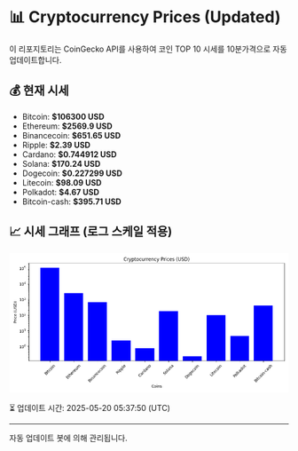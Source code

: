 
# 📊 Cryptocurrency Prices (Updated)

이 리포지토리는 CoinGecko API를 사용하여 코인 TOP 10 시세를 10분가격으로 자동 업데이트합니다.

## 💰 현재 시세
- Bitcoin: **$106300 USD**
- Ethereum: **$2569.9 USD**
- Binancecoin: **$651.65 USD**
- Ripple: **$2.39 USD**
- Cardano: **$0.744912 USD**
- Solana: **$170.24 USD**
- Dogecoin: **$0.227299 USD**
- Litecoin: **$98.09 USD**
- Polkadot: **$4.67 USD**
- Bitcoin-cash: **$395.71 USD**

## 📈 시세 그래프 (로그 스케일 적용)
![Crypto Prices](crypto_prices.png)

⏳ 업데이트 시간: 2025-05-20 05:37:50 (UTC)

---
자동 업데이트 봇에 의해 관리됩니다.
